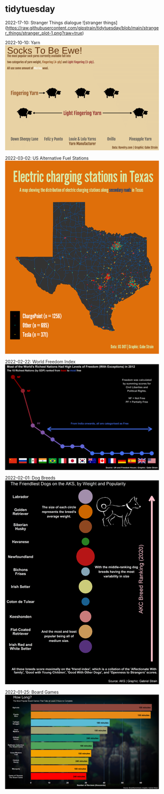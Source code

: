 # tidytuesday

2022-17-10: Stranger Things dialogue ![stranger things] (https://raw.githubusercontent.com/gjpstrain/tidytuesday/blob/main/stranger_things/stranger_plot-1.png?raw=true)

2022-10-10: Yarn ![Yarn](https://raw.githubusercontent.com/gjpstrain/tidytuesday/main/crochet/yarn_final.png?raw=true)

2022-03-02: US Alternative Fuel Stations ![Fuel Stations](https://raw.githubusercontent.com/gjpstrain/tidytuesday/main/alt_stations/alternative_fuel_TX_final.png?raw=true)

2022-02-22: World Freedom Index ![World Freedom Index](https://raw.githubusercontent.com/gjpstrain/tidytuesday/main/freedomTT/my_plot.png?raw=true)

2022-02-01: Dog Breeds ![Dog Breeds](https://raw.githubusercontent.com/gjpstrain/tidytuesday/main/dog_breeds/my_plot.png?raw=true)

2022-01-25: Board Games ![Board Games](https://raw.githubusercontent.com/gjpstrain/tidytuesday/main/board_gamesTT/board_games_plot.png?raw=true)


